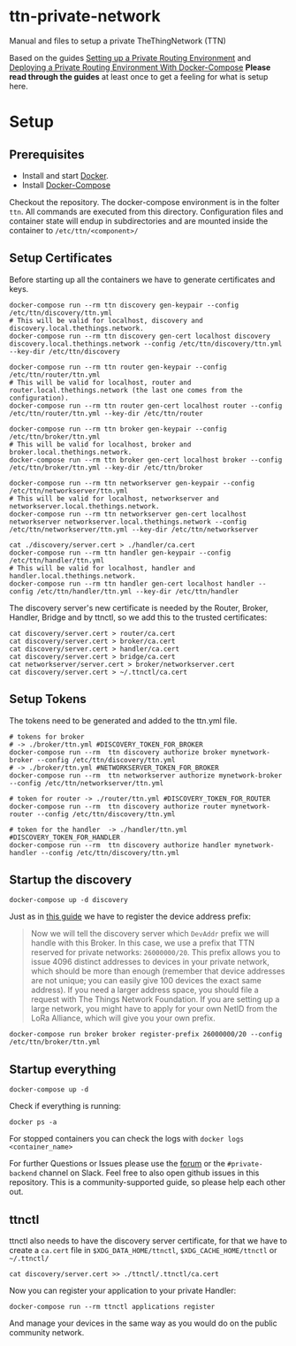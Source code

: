 # ttn-private-network
Manual and files to setup a private TheThingNetwork (TTN)

Based on the guides [Setting up a Private Routing Environment](https://www.thethingsnetwork.org/article/setting-up-a-private-routing-environment) and [Deploying a Private Routing Environment With Docker-Compose](https://www.thethingsnetwork.org/article/deploying-a-private-routing-environment-with-docker-compose)
**Please read through the guides** at least once to get a feeling for what is setup here.

# Setup

## Prerequisites

* Install and start [Docker](https://www.docker.com/products/docker).
* Install [Docker-Compose](https://www.docker.com/products/docker-compose)

Checkout the repository. The docker-compose environment is in the folter `ttn`. All commands are executed from this directory. Configuration files and container state will endup in subdirectories and are mounted inside the container to `/etc/ttn/<component>/`

## Setup Certificates

Before starting up all the containers we have to generate certificates and keys.

```
docker-compose run --rm ttn discovery gen-keypair --config /etc/ttn/discovery/ttn.yml
# This will be valid for localhost, discovery and discovery.local.thethings.network.
docker-compose run --rm ttn discovery gen-cert localhost discovery discovery.local.thethings.network --config /etc/ttn/discovery/ttn.yml --key-dir /etc/ttn/discovery

docker-compose run --rm ttn router gen-keypair --config /etc/ttn/router/ttn.yml
# This will be valid for localhost, router and router.local.thethings.network (the last one comes from the configuration).
docker-compose run --rm ttn router gen-cert localhost router --config /etc/ttn/router/ttn.yml --key-dir /etc/ttn/router

docker-compose run --rm ttn broker gen-keypair --config /etc/ttn/broker/ttn.yml
# This will be valid for localhost, broker and broker.local.thethings.network.
docker-compose run --rm ttn broker gen-cert localhost broker --config /etc/ttn/broker/ttn.yml --key-dir /etc/ttn/broker

docker-compose run --rm ttn networkserver gen-keypair --config /etc/ttn/networkserver/ttn.yml
# This will be valid for localhost, networkserver and networkserver.local.thethings.network.
docker-compose run --rm ttn networkserver gen-cert localhost networkserver networkserver.local.thethings.network --config /etc/ttn/networkserver/ttn.yml --key-dir /etc/ttn/networkserver

cat ./discovery/server.cert > ./handler/ca.cert
docker-compose run --rm ttn handler gen-keypair --config /etc/ttn/handler/ttn.yml
# This will be valid for localhost, handler and handler.local.thethings.network.
docker-compose run --rm ttn handler gen-cert localhost handler --config /etc/ttn/handler/ttn.yml --key-dir /etc/ttn/handler
```
	
The discovery server's new certificate is needed by the Router, Broker, Handler, Bridge and by ttnctl, so we add this to the trusted certificates:

```
cat discovery/server.cert > router/ca.cert
cat discovery/server.cert > broker/ca.cert
cat discovery/server.cert > handler/ca.cert
cat discovery/server.cert > bridge/ca.cert
cat networkserver/server.cert > broker/networkserver.cert
cat discovery/server.cert > ~/.ttnctl/ca.cert
```

	
## Setup Tokens

The tokens need to be generated and added to the ttn.yml file.

```
# tokens for broker
# -> ./broker/ttn.yml #DISCOVERY_TOKEN_FOR_BROKER
docker-compose run --rm  ttn discovery authorize broker mynetwork-broker --config /etc/ttn/discovery/ttn.yml
# -> ./broker/ttn.yml #NETWORKSERVER_TOKEN_FOR_BROKER
docker-compose run --rm  ttn networkserver authorize mynetwork-broker --config /etc/ttn/networkserver/ttn.yml	
		
# token for router -> ./router/ttn.yml #DISCOVERY_TOKEN_FOR_ROUTER
docker-compose run --rm  ttn discovery authorize router mynetwork-router --config /etc/ttn/discovery/ttn.yml

# token for the handler  -> ./handler/ttn.yml #DISCOVERY_TOKEN_FOR_HANDLER
docker-compose run --rm  ttn discovery authorize handler mynetwork-handler --config /etc/ttn/discovery/ttn.yml
```

## Startup the discovery

```
docker-compose up -d discovery
```

Just as in [this guide](https://www.thethingsnetwork.org/article/setting-up-a-private-routing-environment) we have to register the device address prefix:

> Now we will tell the discovery server which `DevAddr` prefix we will handle with this Broker. In this case, we use a prefix that TTN reserved for private networks: `26000000/20`. This prefix allows you to issue 4096 distinct addresses to devices in your private network, which should be more than enough (remember that device addresses are not unique; you can easily give 100 devices the exact same address). If you need a larger address space, you should file a request with The Things Network Foundation. If you are setting up a large network, you might have to apply for your own NetID from the LoRa Alliance, which will give you your own prefix.

```
docker-compose run broker broker register-prefix 26000000/20 --config /etc/ttn/broker/ttn.yml
```

## Startup everything

```
docker-compose up -d
```

Check if everything is running:

```
docker ps -a
```

For stopped containers you can check the logs with `docker logs <container_name>`

For further Questions or Issues please use the [forum](https://www.thethingsnetwork.org/forum/t/setting-up-a-private-routing-environment/4445) or the `#private-backend` channel on Slack. Feel free to also open github issues in this repository. This is a community-supported guide, so please help each other out.

## ttnctl


ttnctl also needs to have the discovery server certificate, for that we have to create a `ca.cert` file in `$XDG_DATA_HOME/ttnctl`, `$XDG_CACHE_HOME/ttnctl` or `~/.ttnctl/`

```
cat discovery/server.cert >> ./ttnctl/.ttnctl/ca.cert
```

Now you can register your application to your private Handler:

```
docker-compose run --rm ttnctl applications register
```

And manage your devices in the same way as you would do on the public community network.






